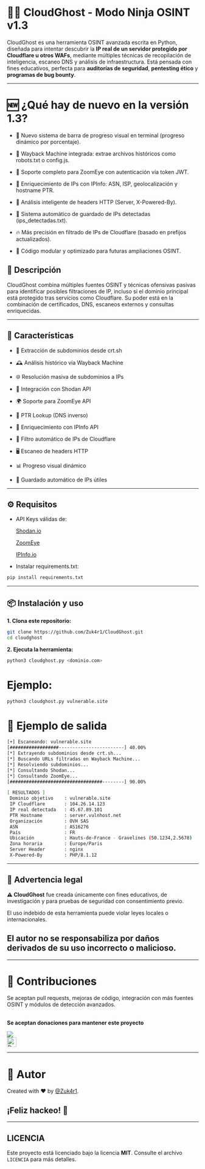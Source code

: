 # 🕵️‍♂️ CloudGhost - Modo Ninja OSINT v1.3

CloudGhost es una herramienta OSINT avanzada escrita en Python, diseñada para intentar descubrir la **IP real de un servidor protegido por Cloudflare u otros WAFs**, mediante múltiples técnicas de recopilación de inteligencia, escaneo DNS y análisis de infraestructura.
Está pensada con fines educativos, perfecta para **auditorías de seguridad**, **pentesting ético** y **programas de bug bounty**.

---
# 🆕 ¿Qué hay de nuevo en la versión 1.3?

* 🔁 Nuevo sistema de barra de progreso visual en terminal (progreso dinámico por porcentaje).

* 📜 Wayback Machine integrada: extrae archivos históricos como robots.txt o config.js.

* 🔐 Soporte completo para ZoomEye con autenticación vía token JWT.

* 📍 Enriquecimiento de IPs con IPInfo: ASN, ISP, geolocalización y hostname PTR.

* 🧠 Análisis inteligente de headers HTTP (Server, X-Powered-By).

* 📂 Sistema automático de guardado de IPs detectadas (ips_detectadas.txt).

* 🔥 Más precisión en filtrado de IPs de Cloudflare (basado en prefijos actualizados).

* 🧱 Código modular y optimizado para futuras ampliaciones OSINT.

## 📜 Descripción

CloudGhost combina múltiples fuentes OSINT y técnicas ofensivas pasivas para identificar posibles filtraciones de IP, incluso si el dominio principal está protegido tras servicios como Cloudflare. Su poder está en la combinación de certificados, DNS, escaneos externos y consultas enriquecidas.

---

## 🚀 Características

- 📑 Extracción de subdominios desde crt.sh

- 🕰️ Análisis histórico vía Wayback Machine

- 🌐 Resolución masiva de subdominios a IPs

- 🔎 Integración con Shodan API

- 🌍 Soporte para ZoomEye API

- 🔁 PTR Lookup (DNS inverso)

- 🧠 Enriquecimiento con IPInfo API

- 🔐 Filtro automático de IPs de Cloudflare

- 🖥️ Escaneo de headers HTTP

- 📊 Progreso visual dinámico

- 🧾 Guardado automático de IPs útiles

---

## ⚙️ Requisitos

- API Keys válidas de:

    [Shodan.io](https://shodan.io)
  
    [ZoomEye](https://www.zoomeye.ai/)

    [IPInfo.io](https://ipinfo.io/)

- Instalar requirements.txt:

```bash
pip install requirements.txt
```
---
## 📦 Instalación y uso

**1. Clona este repositorio:**

```bash
git clone https://github.com/Zuk4r1/CloudGhost.git
cd cloudghost
```

**2. Ejecuta la herramienta:**
```bash
python3 cloudghost.py <dominio.com>
```

# Ejemplo:
```bash
python3 cloudghost.py vulnerable.site
```

# 🧪 Ejemplo de salida

```bash
[+] Escaneando: vulnerable.site
[##################------------------------] 40.00%
[*] Extrayendo subdominios desde crt.sh...
[*] Buscando URLs filtradas en Wayback Machine...
[*] Resolviendo subdominios...
[*] Consultando Shodan...
[*] Consultando ZoomEye...
[##################################--------] 90.00%

[ RESULTADOS ]
 Dominio objetivo    : vulnerable.site
 IP Cloudflare       : 104.26.14.123
 IP real detectada   : 45.67.89.101
 PTR Hostname        : server.vulnhost.net
 Organización        : OVH SAS
 ASN                 : AS16276
 País                : FR
 Ubicación           : Hauts-de-France - Gravelines (50.1234,2.5678)
 Zona horaria        : Europe/Paris
 Server Header       : nginx
 X-Powered-By        : PHP/8.1.12

```
---
## 🔐 Advertencia legal

**⚠️ CloudGhost** fue creada únicamente con fines educativos, de investigación y para pruebas de seguridad con consentimiento previo.

 El uso indebido de esta herramienta puede violar leyes locales o internacionales.

## El autor no se responsabiliza por daños derivados de su uso incorrecto o malicioso.

---
# 🤝 Contribuciones

Se aceptan pull requests, mejoras de código, integración con más fuentes OSINT y módulos de detección avanzados.
  <br />
	<br/>
      	<p width="20px"><b>Se aceptan donaciones para mantener este proyecto</p></b>
	      <a href="https://buymeacoffee.com/investigacq"><img src="https://img.buymeacoffee.com/button-api/?text=Buy me a coffee&emoji=&slug=investigacqc&button_colour=FF5F5F&font_colour=ffffff&font_family=Cookie&outline_colour=000000&coffee_colour=FFDD00" /></a><br />
      	<a href="https://www.paypal.com/paypalme/babiloniaetica"><img title="Donations For Projects" height="25" src="https://ionicabizau.github.io/badges/paypal.svg" /></a>
</div>

---
# 🧠 Autor

Created with ❤️ by [@Zuk4r1](https://github.com/Zuk4r1).

## ¡Feliz hackeo! 🎯

---
## LICENCIA
Este proyecto está licenciado bajo la licencia **MIT**. Consulte el archivo `LICENCIA` para más detalles.
